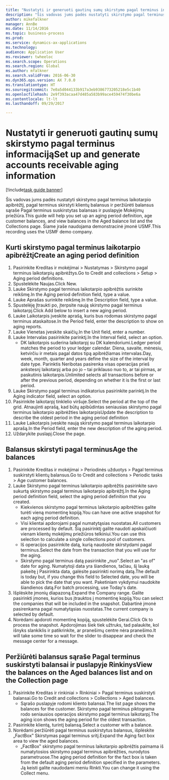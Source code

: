 ```yaml
--- 
title: "Nustatyti ir generuoti gautinų sumų skirstymo pagal terminus informaciją"
description: "Šis vadovas jums padės nustatyti skirstymo pagal terminus laikotarpio apibrėžtį, pagal terminus skirstyti klientų balansus ir peržiūrėti balansus sąraše Pagal terminus suskirstytas balansas ir puslapyje Mokėjimų priežiūra."
author: mikefalkner
manager: AnnBe
ms.date: 11/14/2016
ms.topic: business-process
ms.prod: 
ms.service: dynamics-ax-applications
ms.technology: 
audience: Application User
ms.reviewer: twheeloc
ms.search.scope: Operations
ms.search.region: Global
ms.author: mfalkner
ms.search.validFrom: 2016-06-30
ms.dyn365.ops.version: AX 7.0.0
ms.translationtype: HT
ms.sourcegitcommit: 7e0a5d044133b917a3eb9386773205218e5c1b40
ms.openlocfilehash: 2e9f393acaa47d485a583b99ace459474f30be6a
ms.contentlocale: lt-lt
ms.lasthandoff: 09/29/2017

---
```

# <a name="set-up-and-generate-accounts-receivable-aging-information"></a><span data-ttu-id="330c1-103">Nustatyti ir generuoti gautinų sumų skirstymo pagal terminus informaciją</span><span class="sxs-lookup"><span data-stu-id="330c1-103">Set up and generate accounts receivable aging information</span></span>

[!include[task guide banner](../../includes/task-guide-banner.md)]

<span data-ttu-id="330c1-104">Šis vadovas jums padės nustatyti skirstymo pagal terminus laikotarpio apibrėžtį, pagal terminus skirstyti klientų balansus ir peržiūrėti balansus sąraše Pagal terminus suskirstytas balansas ir puslapyje Mokėjimų priežiūra.</span><span class="sxs-lookup"><span data-stu-id="330c1-104">This guide will help you set up an aging period definition, age customer balances, and view balances in the Aged balance list and the Collections page.</span></span> <span data-ttu-id="330c1-105">Šiame įraše naudojama demonstracinė įmonė USMF.</span><span class="sxs-lookup"><span data-stu-id="330c1-105">This recording uses the USMF demo company.</span></span>


## <a name="create-an-aging-period-definition"></a><span data-ttu-id="330c1-106">Kurti skirstymo pagal terminus laikotarpio apibrėžtį</span><span class="sxs-lookup"><span data-stu-id="330c1-106">Create an aging period definition</span></span>
1. <span data-ttu-id="330c1-107">Pasirinkite Kreditas ir mokėjimai > Nustatymas > Skirstymo pagal terminus laikotarpių apibrėžtys.</span><span class="sxs-lookup"><span data-stu-id="330c1-107">Go to Credit and collections > Setup > Aging period definitions.</span></span>
2. <span data-ttu-id="330c1-108">Spustelėkite Naujas.</span><span class="sxs-lookup"><span data-stu-id="330c1-108">Click New.</span></span>
3. <span data-ttu-id="330c1-109">Lauke Skirstymo pagal terminus laikotarpio apibrėžtis surinkite reikšmę.</span><span class="sxs-lookup"><span data-stu-id="330c1-109">In the Aging period definition field, type a value.</span></span>
4. <span data-ttu-id="330c1-110">Lauke Aprašas surinkite reikšmę.</span><span class="sxs-lookup"><span data-stu-id="330c1-110">In the Description field, type a value.</span></span>
5. <span data-ttu-id="330c1-111">Spustelėję Įtraukti po, įterpsite naują skirstymo pagal terminus laikotarpį.</span><span class="sxs-lookup"><span data-stu-id="330c1-111">Click Add below to insert a new aging period.</span></span>
6. <span data-ttu-id="330c1-112">Lauke Laikotarpis įveskite aprašą, kuris bus rodomas skirstymo pagal terminus ataskaitose.</span><span class="sxs-lookup"><span data-stu-id="330c1-112">In the Period field, enter the description to show on aging reports.</span></span>
7. <span data-ttu-id="330c1-113">Lauke Vienetas įveskite skaičių.</span><span class="sxs-lookup"><span data-stu-id="330c1-113">In the Unit field, enter a number.</span></span>
8. <span data-ttu-id="330c1-114">Lauke Intervalas pasirinkite parinktį.</span><span class="sxs-lookup"><span data-stu-id="330c1-114">In the Interval field, select an option.</span></span>
    * <span data-ttu-id="330c1-115">DK laikotarpis suderina laikotarpį su DK kalendoriumi.</span><span class="sxs-lookup"><span data-stu-id="330c1-115">Ledger period matches the period to your ledger calendar.</span></span> <span data-ttu-id="330c1-116">Diena, savaite, mėnesiu, ketvirčiu ir metais pagal datos tipą apibrėžiamas intervalas.</span><span class="sxs-lookup"><span data-stu-id="330c1-116">Day, week, month, quarter and years define the size of the interval by date type.</span></span> <span data-ttu-id="330c1-117">Parinktis Neribotas pasirenka visas operacijas prieš ankstesnį laikotarpį arba po jo – tai priklauso nuo to, ar tai pirmas, ar paskutinis laikotarpis.</span><span class="sxs-lookup"><span data-stu-id="330c1-117">Unlimited selects all transactions before or after the previous period, depending on whether it is the first or last period.</span></span>  
9. <span data-ttu-id="330c1-118">Lauke Skirstymo pagal terminus indikatorius pasirinkite parinktį.</span><span class="sxs-lookup"><span data-stu-id="330c1-118">In the Aging indicator field, select an option.</span></span>
10. <span data-ttu-id="330c1-119">Pasirinkite laikotarpį tinklelio viršuje.</span><span class="sxs-lookup"><span data-stu-id="330c1-119">Select the period at the top of the grid.</span></span> <span data-ttu-id="330c1-120">Atnaujinti aprašą, kad būtų apibūdintas seniausias skirstymo pagal terminus laikotarpio apibrėžties laikotarpis</span><span class="sxs-lookup"><span data-stu-id="330c1-120">Update the description to describe the oldest period in the aging period definition</span></span>
11. <span data-ttu-id="330c1-121">Lauke Laikotarpis įveskite naują skirstymo pagal terminus laikotarpio aprašą.</span><span class="sxs-lookup"><span data-stu-id="330c1-121">In the Period field, enter the new description of the aging period.</span></span>
12. <span data-ttu-id="330c1-122">Uždarykite puslapį.</span><span class="sxs-lookup"><span data-stu-id="330c1-122">Close the page.</span></span>

## <a name="age-the-balances"></a><span data-ttu-id="330c1-123">Balansus skirstyti pagal terminus</span><span class="sxs-lookup"><span data-stu-id="330c1-123">Age the balances</span></span>
1. <span data-ttu-id="330c1-124">Pasirinkite Kreditas ir mokėjimai > Periodinės užduotys > Pagal terminus suskirstyti klientų balansus.</span><span class="sxs-lookup"><span data-stu-id="330c1-124">Go to Credit and collections > Periodic tasks > Age customer balances.</span></span>
2. <span data-ttu-id="330c1-125">Lauke Skirstymo pagal terminus laikotarpio apibrėžtis pasirinkite savo sukurtą skirstymo pagal terminus laikotarpio apibrėžtį.</span><span class="sxs-lookup"><span data-stu-id="330c1-125">In the Aging period definition field, select the aging period definition that you created.</span></span>
    * <span data-ttu-id="330c1-126">Kiekvienos skirstymo pagal terminus laikotarpio apibrėžties galite turėti vieną momentinę kopiją.</span><span class="sxs-lookup"><span data-stu-id="330c1-126">You can have one active snapshot for each aging period definition.</span></span>  
    * <span data-ttu-id="330c1-127">Visi klientai apdorojami pagal numatytąsias nuostatas.</span><span class="sxs-lookup"><span data-stu-id="330c1-127">All customers are processed by default.</span></span> <span data-ttu-id="330c1-128">Šią pasirinktį galite naudoti apskaičiuoti vienam klientų mokėjimų priežiūros telkiniui.</span><span class="sxs-lookup"><span data-stu-id="330c1-128">You can use this selection to calculate a single collections pool of customers.</span></span>  
    * <span data-ttu-id="330c1-129">Iš operacijos pasirinkite datą, kurią naudosite skirstydami pagal terminus.</span><span class="sxs-lookup"><span data-stu-id="330c1-129">Select the date from the transaction that you will use for the aging.</span></span>  
    * <span data-ttu-id="330c1-130">Skirstymo pagal terminus datą pasirinkite „nuo‟.</span><span class="sxs-lookup"><span data-stu-id="330c1-130">Select an "as of" date for aging.</span></span> <span data-ttu-id="330c1-131">Numatytoji data yra šiandienos, tačiau, šį lauką pakeitę į Pasirinkta data, galėsite pasirinkti norimą datą.</span><span class="sxs-lookup"><span data-stu-id="330c1-131">The default is today but, if you change this field to Selected date, you will be able to pick the date that you want.</span></span> <span data-ttu-id="330c1-132">Paketiniam vykdymui naudokite šiandienos datą.</span><span class="sxs-lookup"><span data-stu-id="330c1-132">For batch processing, use Today's date.</span></span>  
3. <span data-ttu-id="330c1-133">Išplėskite įmonių diapazoną.</span><span class="sxs-lookup"><span data-stu-id="330c1-133">Expand the Company range.</span></span> <span data-ttu-id="330c1-134">Galite pasirinkti įmones, kurios bus įtrauktos į momentinę kopiją.</span><span class="sxs-lookup"><span data-stu-id="330c1-134">You can select the companies that will be included in the snapshot.</span></span> <span data-ttu-id="330c1-135">Dabartinė įmonė pasirenkama pagal numatytąsias nuostatas.</span><span class="sxs-lookup"><span data-stu-id="330c1-135">The current company is selected by default.</span></span>
4. <span data-ttu-id="330c1-136">Norėdami apdoroti momentinę kopiją, spustelėkite Gerai.</span><span class="sxs-lookup"><span data-stu-id="330c1-136">Click Ok to process the snapshot.</span></span> <span data-ttu-id="330c1-137">Apdorojimas šiek tiek užtruks, tad palaukite, kol išnyks slankiklis ir patikrinkite, ar pranešimų centre nėra pranešimo.</span><span class="sxs-lookup"><span data-stu-id="330c1-137">It will take some time so wait for the slider to disappear and check the message center for a message.</span></span>

## <a name="view-the-balances-on-the-aged-balances-list-and-on-the-collection-page"></a><span data-ttu-id="330c1-138">Peržiūrėti balansus sąraše Pagal terminus suskirstyti balansai ir puslapyje Rinkinys</span><span class="sxs-lookup"><span data-stu-id="330c1-138">View the balances on the Aged balances list and on the Collection page</span></span>
1. <span data-ttu-id="330c1-139">Pasirinkite Kreditas ir rinkiniai > Rinkiniai > Pagal terminus suskirstyti balansai.</span><span class="sxs-lookup"><span data-stu-id="330c1-139">Go to Credit and collections > Collections > Aged balances.</span></span>
    * <span data-ttu-id="330c1-140">Sąrašo puslapyje rodomi kliento balansai.</span><span class="sxs-lookup"><span data-stu-id="330c1-140">The list page shows the balances for the customer.</span></span> <span data-ttu-id="330c1-141">Skirstymo pagal terminus piktograma rodo seniausios operacijos skirstymo pagal terminus laikotarpį.</span><span class="sxs-lookup"><span data-stu-id="330c1-141">The aging icon shows the aging period for the oldest transaction.</span></span>  
2. <span data-ttu-id="330c1-142">Pasirinkite klientą, turintį balansą.</span><span class="sxs-lookup"><span data-stu-id="330c1-142">Select a customer with a balance.</span></span>
3. <span data-ttu-id="330c1-143">Norėdami peržiūrėti pagal terminus suskirstytus balansus, išplėskite „FactBox‟ Skirstymas pagal terminus sritį.</span><span class="sxs-lookup"><span data-stu-id="330c1-143">Expand the Aging fact box area to view the aged balances.</span></span>
    * <span data-ttu-id="330c1-144">„FactBox‟ skirstymo pagal terminus laikotarpio apibrėžtis paimama iš numatytosios skirstymo pagal terminus apibrėžties, nurodytos parametruose.</span><span class="sxs-lookup"><span data-stu-id="330c1-144">The aging period definition for the fact box is taken from the default aging period definition specified in the parameters.</span></span> <span data-ttu-id="330c1-145">Ją keisti galite naudodami meniu Rinkti.</span><span class="sxs-lookup"><span data-stu-id="330c1-145">You can change it using the Collect menu.</span></span>  


